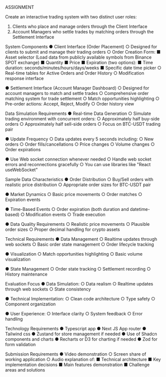 ASSIGNMENT

Create an interactive trading system with two distinct user roles:
1. Clients who place and manage orders through the Client Interface
2. Account Managers who settle trades by matching orders through the Settlement Interface

System Components
● Client Interface (Order Placement)
    ○ Designed for clients to submit and manage their trading orders
    ○ Order Creation Form:
        ■ Asset selector (Load data from publicly available symbols from Binance SPOT exchange)
        ■ Quantity
        ■ Price
        ■ Expiration (two options):
            ■ Time duration: seconds/minutes/hours/days/weeks
            ■ Specific date time picker
    ○ Real-time tables for Active Orders and Order History
    ○ Modification response interface

● Settlement Interface (Account Manager Dashboard)
    ○ Designed for account managers to match and settle trades
    ○ Comprehensive order matching system for trade settlement
    ○ Match opportunities highlighting
    ○ Pre-order actions: Accept, Reject, Modify
    ○ Order history view

Data Simulation Requirements
● Real-time Data Generation
    ○ Simulate trading environment with concurrent orders:
    ○ Approximately half buy-side orders
    ○ Approximately half sell-side orders
    ○ Focus on BTC-USDT trading pair

● Update Frequency
    ○ Data updates every 5 seconds including:
    ○ New orders
    ○ Order fills/cancellations
    ○ Price changes
    ○ Volume changes
    ○ Order expirations

● Use Web socket connection whenever needed
    ○ Handle web socket errors and reconnections gracefully
    ○ You can use libraries like "React useWebSocket"

Sample Data Characteristics
● Order Distribution
    ○ Buy/Sell orders with realistic price distribution
    ○ Appropriate order sizes for BTC-USDT pair

● Market Dynamics
    ○ Basic price movements
    ○ Order matches
    ○ Expiration events

● Time-Based Events
    ○ Order expiration (both duration and datetime-based)
    ○ Modification events
    ○ Trade execution

● Data Quality Requirements
    ○ Realistic price movements
    ○ Plausible order sizes
    ○ Proper decimal handling for crypto assets

Technical Requirements
● Data Management
    ○ Realtime updates through web sockets
    ○ Basic order state management
    ○ Order lifecycle tracking

● Visualization
    ○ Match opportunities highlighting
    ○ Basic volume visualization

● State Management
    ○ Order state tracking
    ○ Settlement recording
    ○ History maintenance

Evaluation Focus
● Data Simulation:
    ○ Data realism
    ○ Realtime updates through web sockets
    ○ State consistency

● Technical Implementation:
    ○ Clean code architecture
    ○ Type safety
    ○ Component organization

● User Experience:
    ○ Interface clarity
    ○ System feedback
    ○ Error handling

Technology Requirements
● Typescript app
● Next JS App router
● Tailwind css
● Zustand for store management if  needed
● Use of Shadcn components and charts
● Recharts or D3 for charting if needed
● Zod for form validation

Submission Requirements
● Video demonstration 
    ○ Screen share of working application
    ○ Audio explanation of:
        ■ Technical architecture
        ■ Key implementation decisions
        ■ Main features demonstration
        ■ Challenge areas and solutions